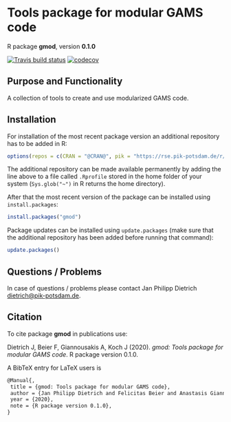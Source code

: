 # Tools package for modular GAMS code

R package **gmod**, version **0.1.0**

[![Travis build status](https://travis-ci.com/pik-piam/gmod.svg?branch=master)](https://travis-ci.com/pik-piam/gmod)  [![codecov](https://codecov.io/gh/pik-piam/gmod/branch/master/graph/badge.svg)](https://codecov.io/gh/pik-piam/gmod)

## Purpose and Functionality

A collection of tools to create and use modularized GAMS code.


## Installation

For installation of the most recent package version an additional repository has to be added in R:

```r
options(repos = c(CRAN = "@CRAN@", pik = "https://rse.pik-potsdam.de/r/packages"))
```
The additional repository can be made available permanently by adding the line above to a file called `.Rprofile` stored in the home folder of your system (`Sys.glob("~")` in R returns the home directory).

After that the most recent version of the package can be installed using `install.packages`:

```r 
install.packages("gmod")
```

Package updates can be installed using `update.packages` (make sure that the additional repository has been added before running that command):

```r 
update.packages()
```

## Questions / Problems

In case of questions / problems please contact Jan Philipp Dietrich <dietrich@pik-potsdam.de>.

## Citation

To cite package **gmod** in publications use:

Dietrich J, Beier F, Giannousakis A, Koch J (2020). _gmod: Tools package for modular GAMS
code_. R package version 0.1.0.

A BibTeX entry for LaTeX users is

 ```latex
@Manual{,
  title = {gmod: Tools package for modular GAMS code},
  author = {Jan Philipp Dietrich and Felicitas Beier and Anastasis Giannousakis and Johannes Koch},
  year = {2020},
  note = {R package version 0.1.0},
}
```

